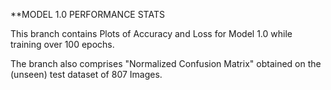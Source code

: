 **MODEL 1.0 PERFORMANCE STATS

This branch contains Plots of Accuracy and Loss for Model 1.0 while training over 100 epochs.


The branch also comprises "Normalized Confusion Matrix" obtained on the (unseen) test dataset of 807 Images.
